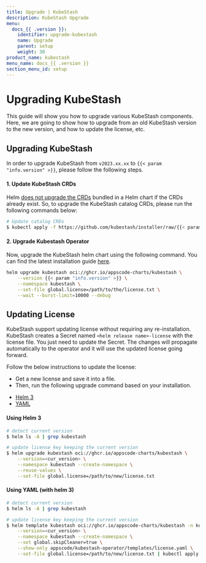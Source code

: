 ```yaml
---
title: Upgrade | KubeStash
description: KubeStash Upgrade
menu:
  docs_{{ .version }}:
    identifier: upgrade-kubestash
    name: Upgrade
    parent: setup
    weight: 30
product_name: kubestash
menu_name: docs_{{ .version }}
section_menu_id: setup
---
```


# Upgrading KubeStash

This guide will show you how to upgrade various KubeStash components. Here, we are going to show how to upgrade from an old KubeStash version to the new version, and how to update the license, etc.

## Upgrading KubeStash

In order to upgrade KubeStash from `v2023.xx.xx` to `{{< param "info.version" >}}`, please follow the following steps.

#### 1. Update KubeStash CRDs

Helm [does not upgrade the CRDs](https://github.com/helm/helm/issues/6581) bundled in a Helm chart if the CRDs already exist. So, to upgrade the KubeStash catalog CRDs, please run the following commands below:

```bash
# Update catalog CRDs
$ kubectl apply -f https://github.com/kubestash/installer/raw/{{< param "info.version" >}}/crds/kubestash-crds.yaml
```

#### 2. Upgrade Kubestash Operator

Now, upgrade the KubeStash helm chart using the following command. You can find the latest installation guide [here]().

```bash
helm upgrade kubestash oci://ghcr.io/appscode-charts/kubestash \
    --version {{< param "info.version" >}} \
    --namespace kubestash \
    --set-file global.license=/path/to/the/license.txt \
    --wait --burst-limit=10000 --debug
```

## Updating License

KubeStash support updating license without requiring any re-installation. KubeStash creates a Secret named `<helm release name>-license` with the license file. You just need to update the Secret. The changes will propagate automatically to the operator and it will use the updated license going forward.

Follow the below instructions to update the license:

- Get a new license and save it into a file.
- Then, run the following upgrade command based on your installation.

<ul class="nav nav-tabs" id="luTabs" role="tablist">
  <li class="nav-item">
    <a class="nav-link active" id="lu-helm3-tab" data-toggle="tab" href="#lu-helm3" role="tab" aria-controls="lu-helm3" aria-selected="true">Helm 3</a>
  </li>
  <li class="nav-item">
    <a class="nav-link" id="lu-yaml-tab" data-toggle="tab" href="#lu-yaml" role="tab" aria-controls="lu-yaml" aria-selected="false">YAML</a>
  </li>
</ul>
<div class="tab-content" id="luTabContent">
  <div class="tab-pane fade show active" id="lu-helm3" role="tabpanel" aria-labelledby="lu-helm3">

#### Using Helm 3

```bash
# detect current version
$ helm ls -A | grep kubestash

# update license key keeping the current version
$ helm upgrade kubestash oci://ghcr.io/appscode-charts/kubestash \
    --version=<cur_version> \
    --namespace kubestash --create-namespace \
    --reuse-values \
    --set-file global.license=/path/to/new/license.txt
```

</div>
<div class="tab-pane fade" id="lu-yaml" role="tabpanel" aria-labelledby="lu-yaml">

#### Using YAML (with helm 3)

```bash
# detect current version
$ helm ls -A | grep kubestash

# update license key keeping the current version
$ helm template kubestash oci://ghcr.io/appscode-charts/kubestash -n kubestash \
    --version=<cur_version> \
    --namespace kubestash --create-namespace \
    --set global.skipCleaner=true \
    --show-only appscode/kubestash-operator/templates/license.yaml \
    --set-file global.license=/path/to/new/license.txt | kubectl apply -f -
```

</div>
</div>
